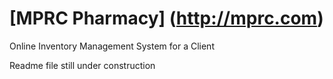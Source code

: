 # [MPRC Pharmacy] (http://mprc.com)

Online Inventory Management System for a Client

Readme file still under construction
